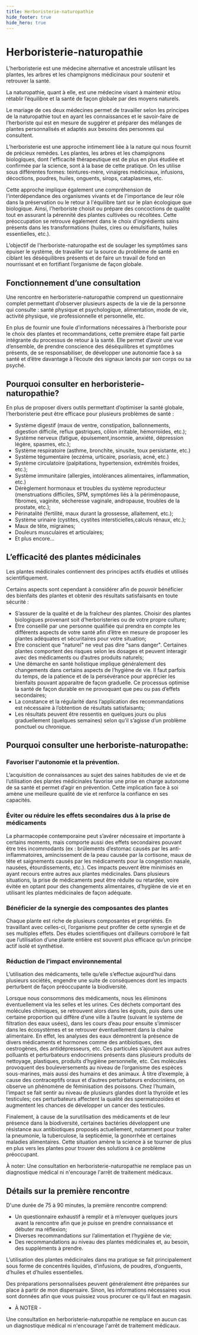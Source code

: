 ```yaml
---
title: Herboristerie-naturopathie
hide_footer: true
hide_hero: true
---
```


# Herboristerie-naturopathie

L’herboristerie est une médecine alternative et ancestrale utilisant les plantes, les arbres et les champignons médicinaux pour soutenir et retrouver la santé. 

La naturopathie, quant à elle, est une médecine visant à maintenir et/ou rétablir l’équilibre et la santé de façon globale par des moyens naturels.

Le mariage de ces deux médecines permet de travailler selon les principes de la naturopathie tout en ayant les connaissances et le savoir-faire de l’herboriste qui est en mesure de suggérer et préparer des mélanges de plantes personnalisés et adaptés aux besoins des personnes qui consultent. 

L’herboristerie est une approche intimement liée à la nature qui nous fournit de précieux remèdes. Les plantes, les arbres et les champignons biologiques, dont l'efficacité thérapeutique est de plus en plus étudiée et confirmée par la science, sont à la base de cette pratique. On les utilise sous différentes formes: teintures-mère, vinaigres médicinaux, infusions, décoctions, poudres, huiles, onguents, sirops, cataplasmes, etc. 

Cette approche implique également une compréhension de l'interdépendance des organismes vivants et de l'importance de leur rôle dans la préservation ou le retour à l'équilibre tant sur le plan écologique que biologique. Ainsi, l'herboriste choisit ou prépare des concoctions de qualité tout en assurant la pérennité des plantes cultivées ou récoltées. Cette préoccupation se retrouve également dans le choix d'ingrédients sains présents dans les transformations (huiles, cires ou émulsifiants, huiles essentielles, etc.).

L’objectif de l'herboriste-naturopathe est de soulager les symptômes sans épuiser le système, de travailler sur la source du problème de santé en ciblant les déséquilibres présents et de faire un travail de fond en nourrissant et en fortifiant l’organisme de façon globale. 

## Fonctionnement d’une consultation
Une rencontre en herboristerie-naturopathie comprend un questionnaire complet permettant d’observer plusieurs aspects de la vie de la personne qui consulte : santé physique et psychologique, alimentation, mode de vie, activité physique, vie professionnelle et personnelle, etc. 

En plus de fournir une foule d’informations nécessaires à l’herboriste pour le choix des plantes et recommandations, cette première étape fait partie intégrante du processus de retour à la santé. Elle permet d’avoir une vue d’ensemble, de prendre conscience des déséquilibres et symptômes présents, de se responsabiliser, de développer une autonomie face à sa santé et d’être davantage à l’écoute des signaux lancés par son corps ou sa psyché. 

## Pourquoi consulter en herboristerie-naturopathie?
En plus de proposer divers outils permettant d’optimiser la santé globale, l’herboristerie peut être efficace pour plusieurs problèmes de santé :  

- Système digestif (maux de ventre, constipation, ballonnements, digestion difficile, reflux gastriques, côlon irritable, hémorroïdes, etc.);
- Système nerveux (fatigue, épuisement,insomnie, anxiété, dépression légère, spasmes, etc.);
- Système respiratoire (asthme, bronchite, sinusite, toux persistante, etc.)
- Système tégumentaire (eczéma, urticaire, psoriasis, acné, etc.) 
- Système circulatoire (palpitations, hypertension, extrémités froides, etc.);
- Système immunitaire (allergies, intolérances alimentaires, inflammation, etc.)
- Dérèglement hormonaux et troubles du système reproducteur (menstruations difficiles, SPM, symptômes liés à la périménopause, fibromes, vaginite, sécheresse vaginale, andropause, troubles de la prostate, etc.);
- Périnatalité (fertilité, maux durant la grossesse, allaitement, etc.);
- Système urinaire (cystites, cystites intersticielles,calculs rénaux, etc.);
- Maux de tête, migraines;
- Douleurs musculaires et articulaires;
- Et plus encore…

## L’efficacité des plantes médicinales
Les plantes médicinales contiennent des principes actifs étudiés et utilisés scientifiquement. 

Certains aspects sont cependant à considérer afin de pouvoir bénéficier des bienfaits des plantes et obtenir des résultats satisfaisants en toute sécurité :
- S’assurer de la qualité et de la fraîcheur des plantes. Choisir des plantes biologiques provenant soit d’herboristeries ou de votre propre culture;
- Être conseillé par une personne qualifiée qui prendra en compte les différents aspects de votre santé afin d’être en mesure de proposer les plantes adéquates et sécuritaires pour votre situation;
- Être conscient que "naturel" ne veut pas dire "sans danger". Certaines plantes comportent des risques selon les dosages et peuvent interagir avec des médicaments ou d’autres produits naturels;
- Une démarche en santé holistique implique généralement des changements dans certains aspects de l’hygiène de vie. Il faut parfois du temps, de la patience et de la persévérance pour apprécier les bienfaits pouvant apparaitre de façon graduelle. Ce processus optimise la santé de façon durable en ne provoquant que peu ou pas d’effets secondaires;
- La constance et la régularité dans l’application des recommandations est nécessaire à l’obtention de résultats satisfaisants;
- Les résultats peuvent être ressentis en quelques jours ou plus graduellement (quelques semaines) selon qu’il s’agisse d’un problème ponctuel ou chronique.

## Pourquoi consulter une herboriste-naturopathe:
### Favoriser l'autonomie et la prévention.
L’acquisition de connaissances au sujet des saines habitudes de vie et de l’utilisation des plantes médicinales favorise une prise en charge autonome de sa santé et permet d’agir en prévention. Cette implication face à soi amène une meilleure qualité de vie et renforce la confiance en ses capacités.

### Éviter ou réduire les effets secondaires dus à la prise de médicaments
La pharmacopée contemporaine peut s’avérer nécessaire et importante à certains moments, mais comporte aussi des effets secondaires pouvant être très incommodants (ex : brûlements d’estomac causés par les anti-inflammatoires, amincissement de la peau causée par la cortisone, maux de tête et saignements causés par les médicaments pour la congestion nasale, nausées, étourdissements, etc.). 
Ces impacts peuvent être minimisés en ayant recours entre autres aux plantes médicinales. Dans plusieurs situations, la prise de médicaments peut être réduite ou retardée, voire évitée en optant pour des changements alimentaires, d’hygiène de vie et en utilisant les plantes médicinales de façon adéquate. 

### Bénéficier de la synergie des composantes des plantes
Chaque plante est riche de plusieurs composantes et propriétés. En travaillant avec celles-ci, l’organisme peut profiter de cette synergie et de ses multiples effets. Des études scientifiques ont d’ailleurs corroboré le fait que l’utilisation d’une plante entière est souvent plus efficace qu’un principe actif isolé et synthétisé. 

### Réduction de l’impact environnemental 
L’utilisation des médicaments, telle qu’elle s’effectue aujourd’hui dans plusieurs sociétés, engendre une suite de conséquences dont les impacts perturbent de façon préoccupante la biodiversité.

Lorsque nous consommons des médicaments, nous les éliminons éventuellement via les selles et les urines. Ces déchets comportant des molécules chimiques, se retrouvent alors dans les égouts, puis dans une certaine proportion qui diffère d’une ville à l’autre (suivant le système de filtration des eaux usées), dans les cours d’eau pour ensuite s’immiscer dans les écosystèmes et se retrouver éventuellement dans la chaîne alimentaire. En effet, les analyses des eaux démontrent la présence de divers médicaments et hormones comme des antibiotiques, des oestrogènes, des antidépresseurs, etc. Ces particules s’ajoutent aux autres polluants et perturbateurs endocriniens présents dans plusieurs produits de nettoyage, plastiques, produits d’hygiène personnelle, etc. Ces molécules provoquent des bouleversements au niveau de l’organisme des espèces sous-marines, mais aussi des humains et des animaux. À titre d’exemple, à cause des contraceptifs oraux et d’autres perturbateurs endocriniens, on observe un phénomène de féminisation des poissons. Chez l’humain, l’impact se fait sentir au niveau de plusieurs glandes dont la thyroïde et les testicules; ces perturbateurs affectent la qualité des spermatozoïdes et augmentent les chances de développer un cancer des testicules.

Finalement, à cause de la surutilisation des médicaments et de leur présence dans la biodiversité, certaines bactéries développent une résistance aux antibiotiques proposés actuellement, notamment pour traiter la pneumonie, la tuberculose, la septicémie, la gonorrhée et certaines maladies alimentaires. Cette situation amène la science à se tourner de plus en plus vers les plantes pour trouver des solutions à ce problème préoccupant.

À noter:
Une consultation en herboristerie-naturopathie ne remplace pas un diagnostique médical ni n'encourage l'arrêt de traitement médicaux. 


## Détails sur la première rencontre

D'une durée de 75 à 90 minutes, la première rencontre comprend:

- Un questionnaire exhaustif à remplir et à m’envoyer quelques jours avant la rencontre afin que je puisse en prendre connaissance et débuter ma réflexion; 
- Diverses recommandations sur l’alimentation et l’hygiène de vie;
- Des recommandations au niveau des plantes médicinales et, au besoin, des suppléments à prendre.

L’utilisation des plantes médicinales dans ma pratique se fait principalement sous forme de concentrés liquides, d’infusions, de poudres, d’onguents, d’huiles et d’huiles essentielles.

Des préparations personnalisées peuvent généralement être préparées sur place à partir de mon dispensaire. Sinon, les informations nécessaires vous sont données afin que vous puissiez vous procurer ce qu’il faut en magasin.

- À NOTER -

Une consultation en herboristerie-naturopathie ne remplace en aucun cas un diagnostique médical ni n'encourage l'arrêt de traitement médicaux.
